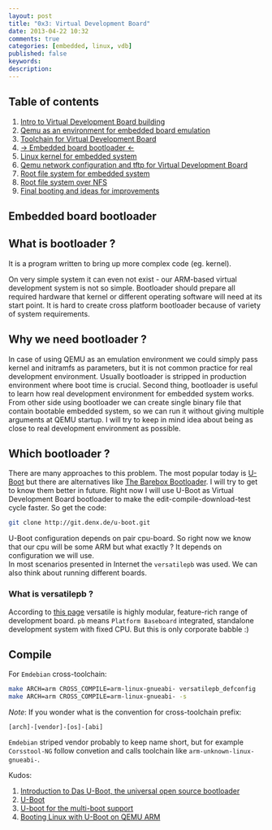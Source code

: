 ```yaml
---
layout: post
title: "0x3: Virtual Development Board"
date: 2013-04-22 10:32
comments: true
categories: [embedded, linux, vdb]
published: false
keywords:
description:
---
```

## Table of contents ##

1. [Intro to Virtual Development Board building](/blog/2013/04/22/intro-to-virtual-development-board-building)
2. [Qemu as an environment for embedded board emulation](/blog/2013/04/22/qemu-as-an-environment-for-embedded-board-emulation)
3. [Toolchain for Virtual Development Board](/blog/2013/04/22/toolchain-for-virtual-development-board)
4. [-> Embedded board bootloader <-](/blog/2013/04/22/embedded-board-bootloader)
5. [Linux kernel for embedded system](/blog/2013/04/22/linux-kernel-for-embedded-system)
6. [Qemu network configuration and tftp for Virtual Development Board](/blog/2013/04/22/qemu-network-configuration-and-tftp-for-virtual-development-board)
7. [Root file system for embedded system](/blog/04/22/root-file-system-for-embedded-system)
8. [Root file system over NFS]()
9. [Final booting and ideas for improvements]()

## Embedded board bootloader ##

## What is bootloader ? ##
It is a program written to bring up more complex code (eg. kernel). 

On very simple system it can even not exist - our ARM-based virtual development 
system is not so simple.  Bootloader should prepare all required hardware that 
kernel or different operating software will need at its start point. It is hard 
to create cross platform bootloader because of variety of system requirements.

## Why we need bootloader ? ##
In case of using QEMU as an emulation environment we could simply pass kernel 
and initramfs as parameters, but it is not common practice for real development environment. 
Usually bootloader is stripped in production environment where boot time is 
crucial. Second thing, bootloader is useful to learn how real development environment
for embedded system works. From other side using bootloader we can create single 
binary file that contain bootable embedded system, so we can run it without giving
multiple arguments at QEMU startup. I will try to keep in mind idea about 
being as close to real development environment as possible.

## Which bootloader ? ##
There are many approaches to this problem. The most popular today is 
[U-Boot](http://www.denx.de/wiki/U-Boot) but there are alternatives like [The Barebox Bootloader](http://www.barebox.org/).
I will try to get to know them better in future. Right now I will use U-Boot as
Virtual Development Board bootloader to make the edit-compile-download-test cycle faster. So get the code:
```bash
git clone http://git.denx.de/u-boot.git
```
U-Boot configuration depends on pair cpu-board. So right now we know that our 
cpu will be some ARM but what exactly ? It depends on configuration we will use.  
In most scenarios presented in Internet the `versatilepb` was used. We can also 
think about running different boards.

### What is versatilepb ? ###
According to [this page](http://www.arm.com/products/tools/development-boards/versatile/index.php)
versatile is highly modular, feature-rich range of development board. `pb`
means `Platform Baseboard` integrated, standalone development system with fixed 
CPU. But this is only corporate babble :)

## Compile ##
For `Emdebian` cross-toolchain:
```bash
make ARCH=arm CROSS_COMPILE=arm-linux-gnueabi- versatilepb_defconfig
make ARCH=arm CROSS_COMPILE=arm-linux-gnueabi- -s
```

_Note_: If you wonder what is the convention for cross-toolchain prefix:
```
[arch]-[vendor]-[os]-[abi]
```
`Emdebian` striped vendor probably to keep name short, but for example 
`Corsstool-NG` follow convetion and calls toolchain like 
`arm-unknown-linux-gnueabi-`.

Kudos:

1. [Introduction to Das U-Boot, the universal open source bootloader](http://www.linuxfordevices.com/c/a/Linux-For-Devices-Articles/Introduction-to-Das-UBoot-the-universal-open-source-bootloader/)
2. [U-Boot](http://www.denx.de/wiki/U-Boot)
3. [U-boot for the multi-boot support](http://forum.xda-developers.com/showthread.php?t=2201146)
4. [Booting Linux with U-Boot on QEMU ARM](http://balau82.wordpress.com/2010/04/12/booting-linux-with-u-boot-on-qemu-arm/)


